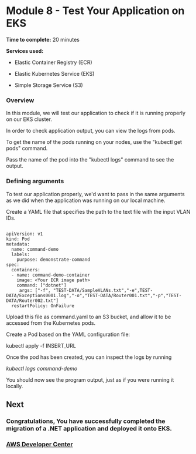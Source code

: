 # Module 8 - Test Your Application on EKS


**Time to complete:** 20 minutes

**Services used:**

- Elastic Container Registry (ECR)

- Elastic Kubernetes Service (EKS)

- Simple Storage Service (S3)

### Overview

In this module, we will test our application to check if it is running properly on our EKS cluster.

In order to check application output, you can view the logs from pods.

To get the name of the pods running on your nodes, use the "kubectl get pods" command.

Pass the name of the pod into the "kubectl logs" command to see the output.

### Defining arguments

To test our application properly, we'd want to pass in the same arguments as we did when the application was running on our local machine.

Create a YAML file that specifies the path to the text file with the input VLAN IDs.

~~~~

apiVersion: v1
kind: Pod
metadata:
  name: command-demo
  labels:
    purpose: demonstrate-command
spec:
  containers:
  - name: command-demo-container
    image: <Your ECR image path>
    command: ["dotnet"]
     args: ["-f", "TEST-DATA/SampleVLANs.txt","-e",TEST-DATA/Exceptions0001.log","-o","TEST-DATA/Router001.txt","-p","TEST-DATA/Router002.txt"]
  restartPolicy: OnFailure

~~~~

Upload this file as command.yaml to an S3 bucket, and allow it to be accessed from the Kubernetes pods.

Create a Pod based on the YAML configuration file:

kubectl apply -f INSERT_URL

Once the pod has been created, you can inspect the logs by running

_kubectl logs command-demo_

You should now see the program output, just as if you were running it locally.

## Next

### Congratulations, You have successfully completed the migration of a .NET application and deployed it onto EKS.


### [AWS Developer Center](https://developer.aws)